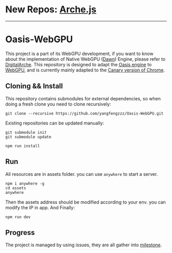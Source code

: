 # New Repos: **[Arche.js](https://github.com/ArcheGraphics/Arche.js)**
---

# Oasis-WebGPU

This project is a part of its WebGPU development, if you want to know about the implementation of Native
WebGPU ([Dawn](https://dawn.googlesource.com/dawn))
Engine, please refer to [DigitalArche](https://github.com/yangfengzzz/DigitalArche). This repository is designed to
adapt the [Oasis engine](https://github.com/oasis-engine/engine) to [WebGPU](https://github.com/gpuweb/types), and is
currently mainly adapted to the [Canary version of Chrome](https://www.google.com/intl/zh-CN/chrome/canary/).

## Cloning && Install

This repository contains submodules for external dependencies, so when doing a fresh clone you need to clone
recursively:

```shell
git clone --recursive https://github.com/yangfengzzz/Oasis-WebGPU.git
```

Existing repositories can be updated manually:

```shell
git submodule init
git submodule update
```

```shell
npm run install
```

## Run

All resources are in assets folder. you can use ```anywhere``` to start a server.

```shell
npm i anywhere -g
cd assets
anywhere
```

Then the assets address should be modified according to your env. you can modify the IP in app. And Finally:

```shell
npm run dev
```

## Progress

The project is managed by using issues, they are all gather
into [milestone](https://github.com/yangfengzzz/Oasis-WebGPU/milestones).
